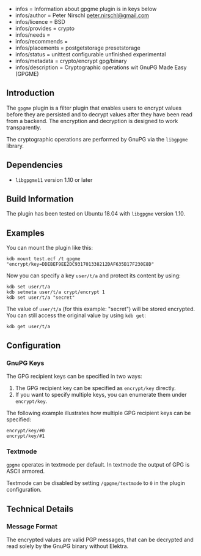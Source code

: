 - infos = Information about gpgme plugin is in keys below
- infos/author = Peter Nirschl <peter.nirschl@gmail.com>
- infos/licence = BSD
- infos/provides = crypto
- infos/needs =
- infos/recommends =
- infos/placements = postgetstorage presetstorage
- infos/status = unittest configurable unfinished experimental
- infos/metadata = crypto/encrypt gpg/binary
- infos/description = Cryptographic operations wit GnuPG Made Easy (GPGME)

## Introduction

The `gpgme` plugin is a filter plugin that enables users to encrypt values before they are
persisted and to decrypt values after they have been read from a backend.
The encryption and decryption is designed to work transparently.

The cryptographic operations are performed by GnuPG via the `libgpgme` library.

## Dependencies

- `libgpgme11` version 1.10 or later

## Build Information

The plugin has been tested on Ubuntu 18.04 with `libgpgme` version 1.10.

## Examples

You can mount the plugin like this:

	kdb mount test.ecf /t gpgme "encrypt/key=DDEBEF9EE2DC931701338212DAF635B17F230E8D"

Now you can specify a key `user/t/a` and protect its content by using:

    kdb set user/t/a
    kdb setmeta user/t/a crypt/encrypt 1
    kdb set user/t/a "secret"

The value of `user/t/a` (for this example: "secret") will be stored encrypted.
You can still access the original value by using `kdb get`:

    kdb get user/t/a


## Configuration

### GnuPG Keys

The GPG recipient keys can be specified in two ways:

1. The GPG recipient key can be specified as `encrypt/key` directly.
2. If you want to specify multiple keys, you can enumerate them under `encrypt/key`.

The following example illustrates how multiple GPG recipient keys can be specified:

    encrypt/key/#0
    encrypt/key/#1


### Textmode

`gpgme` operates in textmode per default. In textmode the output of GPG is ASCII armored.

Textmode can be disabled by setting `/gpgme/textmode` to `0` in the plugin configuration.

## Technical Details

### Message Format

The encrypted values are valid PGP messages, that can be decrypted and read solely by the GnuPG binary without Elektra.

